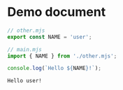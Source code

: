 # Demo document

<!--marktest write="other.mjs"-->
```js
// other.mjs
export const NAME = 'user';
```

<!--marktest stdout="output"-->
```js
// main.mjs
import { NAME } from './other.mjs';

console.log(`Hello ${NAME}!`);
```

<!--marktest id="output"-->
```
Hello user!
```
